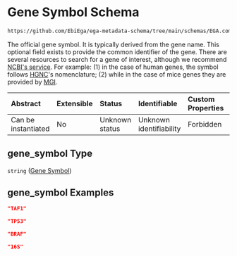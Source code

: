# Gene Symbol Schema

```txt
https://github.com/EbiEga/ega-metadata-schema/tree/main/schemas/EGA.common-definitions.json#/definitions/gene_descriptor/properties/gene_symbol
```

The official gene symbol. It is typically derived from the gene name. This optional field exists to provide the common identifier of the gene. There are several resources to search for a gene of interest, although we recommend [NCBI's service](https://www.ncbi.nlm.nih.gov/gene). For example: (1) in the case of human genes, the symbol follows [HGNC](https://www.genenames.org/)'s nomenclature; (2) while in the case of mice genes they are provided by [MGI](http://www.informatics.jax.org/).

| Abstract            | Extensible | Status         | Identifiable            | Custom Properties | Additional Properties | Access Restrictions | Defined In                                                                                |
| :------------------ | :--------- | :------------- | :---------------------- | :---------------- | :-------------------- | :------------------ | :---------------------------------------------------------------------------------------- |
| Can be instantiated | No         | Unknown status | Unknown identifiability | Forbidden         | Allowed               | none                | [EGA.common-definitions.json*](../out/EGA.common-definitions.json "open original schema") |

## gene_symbol Type

`string` ([Gene Symbol](ega-12-definitions-gene-descriptor-properties-gene-symbol.md))

## gene_symbol Examples

```json
"TAF1"
```

```json
"TP53"
```

```json
"BRAF"
```

```json
"16S"
```
